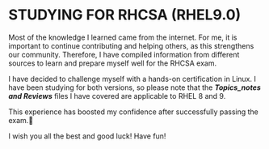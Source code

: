 
# STUDYING FOR RHCSA (RHEL9.0)

Most of the knowledge I learned came from the internet. For me, it is important to continue contributing and helping others, as this strengthens our community. Therefore, I have compiled information from different sources to learn and prepare myself well for the RHCSA exam.

I have decided to challenge myself with a hands-on certification in Linux. I have been studying for both versions, so please note that the ***Topics_notes and Reviews*** files I have covered are applicable to RHEL 8 and 9.

This experience has boosted my confidence after successfully passing the exam.🎉

I wish you all the best and good luck! Have fun!


